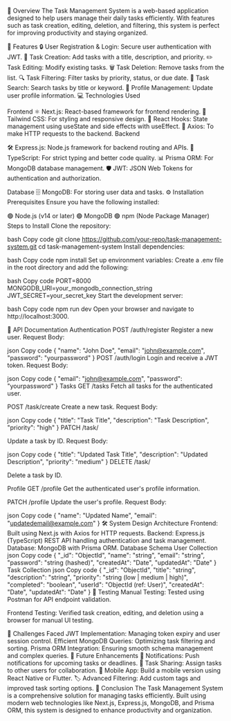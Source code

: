 🌟 Overview
The Task Management System is a web-based application designed to help users manage their daily tasks efficiently. With features such as task creation, editing, deletion, and filtering, this system is perfect for improving productivity and staying organized.

🚀 Features
🔒 User Registration & Login: Secure user authentication with JWT.
📝 Task Creation: Add tasks with a title, description, and priority.
✏️ Task Editing: Modify existing tasks.
🗑️ Task Deletion: Remove tasks from the list.
🔍 Task Filtering: Filter tasks by priority, status, or due date.
🔎 Task Search: Search tasks by title or keyword.
👤 Profile Management: Update user profile information.
💻 Technologies Used

Frontend
⚛️ Next.js: React-based framework for frontend rendering.
🎨 Tailwind CSS: For styling and responsive design.
🔄 React Hooks: State management using useState and side effects with useEffect.
📡 Axios: To make HTTP requests to the backend.
Backend

🛠️ Express.js: Node.js framework for backend routing and APIs.
🔐 TypeScript: For strict typing and better code quality.
📊 Prisma ORM: For MongoDB database management.
🛡️ JWT: JSON Web Tokens for authentication and authorization.

Database
🗄️ MongoDB: For storing user data and tasks.
⚙️ Installation
Prerequisites
Ensure you have the following installed:

🟢 Node.js (v14 or later)
🟢 MongoDB
🟢 npm (Node Package Manager)
Steps to Install
Clone the repository:

bash
Copy code
git clone https://github.com/your-repo/task-management-system.git
cd task-management-system
Install dependencies:

bash
Copy code
npm install
Set up environment variables: Create a .env file in the root directory and add the following:

bash
Copy code
PORT=8000
MONGODB_URI=your_mongodb_connection_string
JWT_SECRET=your_secret_key
Start the development server:

bash
Copy code
npm run dev
Open your browser and navigate to http://localhost:3000.

📄 API Documentation
Authentication
POST /auth/register
Register a new user.
Request Body:

json
Copy code
{
  "name": "John Doe",
  "email": "john@example.com",
  "password": "yourpassword"
}
POST /auth/login
Login and receive a JWT token.
Request Body:

json
Copy code
{
  "email": "john@example.com",
  "password": "yourpassword"
}
Tasks
GET /tasks
Fetch all tasks for the authenticated user.

POST /task/create
Create a new task.
Request Body:

json
Copy code
{
  "title": "Task Title",
  "description": "Task Description",
  "priority": "high"
}
PATCH /task/

Update a task by ID.
Request Body:

json
Copy code
{
  "title": "Updated Task Title",
  "description": "Updated Description",
  "priority": "medium"
}
DELETE /task/

Delete a task by ID.

Profile
GET /profile
Get the authenticated user's profile information.

PATCH /profile
Update the user's profile.
Request Body:

json
Copy code
{
  "name": "Updated Name",
  "email": "updatedemail@example.com"
}
🛠️ System Design
Architecture
Frontend: Built using Next.js with Axios for HTTP requests.
Backend: Express.js (TypeScript) REST API handling authentication and task management.
Database: MongoDB with Prisma ORM.
Database Schema
User Collection
json
Copy code
{
  "_id": "ObjectId",
  "name": "string",
  "email": "string",
  "password": "string (hashed)",
  "createdAt": "Date",
  "updatedAt": "Date"
}
Task Collection
json
Copy code
{
  "_id": "ObjectId",
  "title": "string",
  "description": "string",
  "priority": "string (low | medium | high)",
  "completed": "boolean",
  "userId": "ObjectId (ref: User)",
  "createdAt": "Date",
  "updatedAt": "Date"
}
🔧 Testing
Manual Testing:
Tested using Postman for API endpoint validation.

Frontend Testing:
Verified task creation, editing, and deletion using a browser for manual UI testing.

🧠 Challenges Faced
JWT Implementation: Managing token expiry and user session control.
Efficient MongoDB Queries: Optimizing task filtering and sorting.
Prisma ORM Integration: Ensuring smooth schema management and complex queries.
🔮 Future Enhancements
🔔 Notifications: Push notifications for upcoming tasks or deadlines.
🤝 Task Sharing: Assign tasks to other users for collaboration.
📱 Mobile App: Build a mobile version using React Native or Flutter.
🏷️ Advanced Filtering: Add custom tags and improved task sorting options.
🏁 Conclusion
The Task Management System is a comprehensive solution for managing tasks efficiently. Built using modern web technologies like Next.js, Express.js, MongoDB, and Prisma ORM, this system is designed to enhance productivity and organization.

